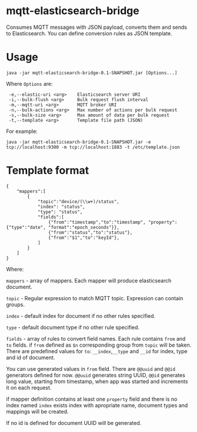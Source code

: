 # mqtt-elasticsearch-bridge
Consumes MQTT messages with JSON payload, converts them and sends to Elasticsearch. You can define conversion rules as JSON template.
# Usage
```
java -jar mqtt-elasticsearch-bridge-0.1-SNAPSHOT.jar [Options...]
```
Where `Options` are:
```
 -e,--elastic-uri <arg>    Elasticsearch server URI
 -i,--bulk-flush <arg>     Bulk request flush interval
 -m,--mqtt-uri <arg>       MQTT broker URI
 -n,--bulk-actions <arg>   Max number of actions per bulk request
 -s,--bulk-size <arg>      Max amount of data per bulk request
 -t,--template <arg>       Template file path (JSON)
```
For example:
```
java -jar mqtt-elasticsearch-bridge-0.1-SNAPSHOT.jar -e tcp://localhost:9300 -m tcp://localhost:1883 -t /etc/template.json
```
# Template format
```
{
    "mappers":[
        {
            "topic":"device/(\\w+)/status",
            "index": "status",
            "type": "status",
            "fields":[
                {"from":"timestamp","to":"timestamp", "property":{"type":"date", "format":"epoch_seconds"}},
                {"from":"status","to":"status"},
                {"from":"$1","to":"keyId"},
            ]
        }
    ]
}
```
Where:

`mappers` - array of mappers. Each mapper will produce elasticsearch document.

`topic` - Regular expression to match MQTT topic. Expression can contain groups.

`index` - default index for document if no other rules specified.

`type` - default document type if no other rule specified.

`fields` - array of rules to convert field names. Each rule contains `from` and `to` fields.
if `from` defined as `$n` corresponding group from `topic` will be taken.
There are predefined values for `to`: `__index`,`__type` and `__id` for index, type and id of document. 

You can use generated values in `from` field. There are `@@uuid` and `@@id` generators defined for now. `@@uuid` generates string UUID, `@@id` generates long value, starting from timestamp, when app was started and increments it on each request.

if mapper definition contains at least one `property` field and there is no index named `index` exists index with apropriate name, document types and mappings will be created.

If no id is defined for document UUID will be generated.
 
